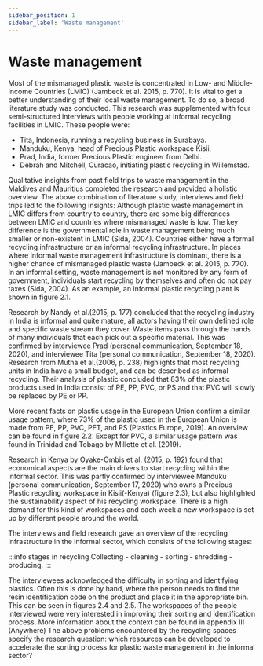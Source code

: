 ```yaml
---
sidebar_position: 1
sidebar_label: 'Waste management'
---
```

# Waste management
Most of the mismanaged plastic waste is concentrated in
Low- and Middle-Income Countries (LMIC) (Jambeck et al.
2015, p. 770). It is vital to get a better understanding of their
local waste management. To do so, a broad literature study
was conducted. This research was supplemented with four
semi-structured interviews with people working at informal
recycling facilities in LMIC. 
These people were:
- Tita, Indonesia, running a recycling business in Surabaya.
- Manduku, Kenya, head of Precious Plastic workspace Kisii.
- Prad, India, former Precious Plastic engineer from Delhi.
- Debrah and Mitchell, Curacao, initiating plastic recycling in
Willemstad.

Qualitative insights from past field trips to waste management
in the Maldives and Mauritius completed the research and
provided a holistic overview. The above combination of
literature study, interviews and field trips led to the following
insights:
Although plastic waste management in LMIC differs from
country to country, there are some big differences between
LMIC and countries where mismanaged waste is low. The
key difference is the governmental role in waste management
being much smaller or non-existent in LMIC (Sida, 2004).
Countries either have a formal recycling infrastructure or an
informal recycling infrastructure. In places where informal
waste management infrastructure is dominant, there is a
higher chance of mismanaged plastic waste (Jambeck et al.
2015, p. 770). In an informal setting, waste management is
not monitored by any form of government, individuals start
recycling by themselves and often do not pay taxes (Sida,
2004). As an example, an informal plastic recycling plant is
shown in figure 2.1.

Research by Nandy et al.(2015, p. 177) concluded that the
recycling industry in India is informal and quite mature, all
actors having their own defined role and specific waste stream
they cover. Waste items pass through the hands of many
individuals that each pick out a specific material. This was
confirmed by interviewee Prad (personal communication,
September 18, 2020), and interviewee Tita (personal
communication, September 18, 2020). Research from Mutha
et al.(2006, p. 238) highlights that most recycling units in
India have a small budget, and can be described as informal
recycling. Their analysis of plastic concluded that 83% of the
plastic products used in India consist of PE, PP, PVC, or PS
and that PVC will slowly be replaced by PE or PP.

More recent facts on plastic usage in the European Union
confirm a similar usage pattern, where 73% of the plastic
used in the European Union is made from PE, PP, PVC, PET,
and PS (Plastics Europe, 2019). An overview can be found in
figure 2.2. Except for PVC, a similar usage pattern was found
in Trinidad and Tobago by Millette et al. (2019).

Research in Kenya by Oyake-Ombis et al. (2015, p. 192) found
that economical aspects are the main drivers to start recycling
within the informal sector. This was partly confirmed by
interviewee Manduku (personal communication, September
17, 2020) who owns a Precious Plastic recycling workspace
in Kisii(-Kenya) (figure 2.3), but also highlighted the
sustainability aspect of his recycling workspace.
There is a high demand for this kind of workspaces and each
week a new workspace is set up by different people around the
world.

The interviews and field research gave an overview of the
recycling infrastructure in the informal sector, which consists
of the following stages:


:::info stages in recycling
Collecting - cleaning - sorting - shredding - producing.
:::

The interviewees acknowledged the difficulty in sorting and
identifying plastics. Often this is done by hand, where the
person needs to find the resin identification code on the product
and place it in the appropriate bin. This can be seen in figures
2.4 and 2.5. The workspaces of the people interviewed were
very interested in improving their sorting and identification
process. More information about the context can be found in
appendix III (Anywhere)
The above problems encountered by the recycling spaces
specify the research question: which resources can be
developed to accelerate the sorting process for plastic waste
management in the informal sector?